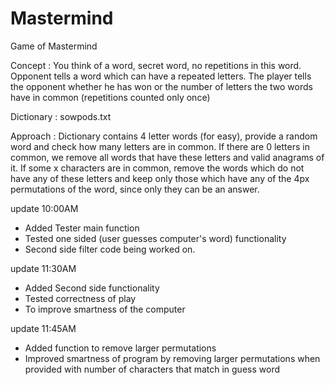 # Mastermind
Game of Mastermind

Concept : You think of a word, secret word, no repetitions in this word. Opponent tells a word which can have a repeated letters. The player tells the opponent whether he has won or the number of letters the two words have in common (repetitions counted only once)

Dictionary : sowpods.txt

Approach : Dictionary contains 4 letter words (for easy), provide a random word and check how many letters are in common. If there are 0 letters in common, we remove all words that have these letters and valid anagrams of it. If some x characters are in common, remove the words which do not have any of these letters and keep only those which have any of the 4px permutations of the word, since only they can be an answer.

update 10:00AM 
- Added Tester main function
- Tested one sided (user guesses computer's word) functionality
- Second side filter code being worked on.

update 11:30AM
- Added Second side functionality
- Tested correctness of play
- To improve smartness of the computer

update 11:45AM
- Added function to remove larger permutations
- Improved smartness of program by removing larger permutations when provided with number of characters that match in guess word


